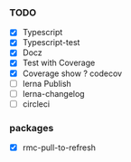 ### TODO

- [x] Typescript
- [x] Typescript-test
- [x] Docz
- [x] Test with Coverage
- [x] Coverage show ? codecov
- [ ] lerna Publish
- [ ] lerna-changelog
- [ ] circleci

### packages

- [x] rmc-pull-to-refresh
